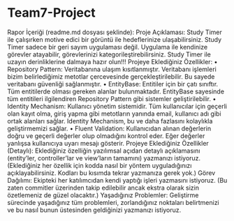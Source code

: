 # Team7-Project

Rapor İçeriği (readme.md dosyası şeklinde):
Proje Açıklaması: Study Timer ile çalışırken motive edici bir görüntü ile hedeflerinize ulaşabilirsiniz. Study Timer sadece bir geri sayım uygulaması değil. Uygulama ile kendinize görevler atayabilir, görevlerinizi kategorileştirebilirsiniz. Study Timer ile uzayın derinliklerine dalmaya hazır olun!!!
Projeye Eklediğiniz Özellikler: 
•	Repository Pattern: Veritabanına ulaşım kısıtlanmıştır. Veritabanı işlemleri bizim belirlediğimiz metotlar çercevesinde gerçekleştirilebilir. Bu sayede veritabanı güvenliği sağlanmıştır.
•	EntityBase: Entitiler için bir çatı sınıftır. Tüm entitilerde olması gereken alanlar bulunmaktadır. EntityBase sayesinde tüm entitileri ilgilendiren Repository Pattern gibi sistemler geliştirilebilir.
•	Identity Mechanism: Kullanıcı yönetim sistemidir. Tüm kullanıcılar için geçerli olan kayıt olma, giriş yapma gibi metotların yanında email, kullanıcı adı gibi ortak alanları sağlar. Identity Mechanism, bu ve daha fazlasını kolaylıkla geliştirmemizi sağlar.
•	Fluent Validation: Kullanıcıdan alınan değerlerin doğru ve geçerli değerler olup olmadığını kontrol eder. Eğer değerler yanlışsa kullanıcıya uyarı mesajı gösterir.
Projeye Eklediğiniz Özellikler (Detaylı): Eklediğiniz özelliğin yazılımsal açıdan detaylı açıklamasını (entity’ler, controller’lar ve view’ların tamamını) yazmanızı istiyoruz. (Eklediğiniz her özellik için kodda nasıl bir yöntem uyguladığınızı açıklayabilirsiniz. Kodları bu kısımda tekrar yazmanıza gerek yok.)
Görev Dağılımı: Ekipteki her katılımcıdan kendi yaptığı işleri yazmasını istiyoruz. (Bu zaten commitler üzerinden takip edilebilir ancak ekstra olarak sizin özetlemeniz de güzel olacaktır.)
Yaşadığınız Problemler: Geliştirme sürecinde yaşadığınız tüm problemleri, zorlandığınız noktaları belirtmenizi ve bu nasıl bunun üstesinden geldiğinizi yazmanızı istiyoruz.
